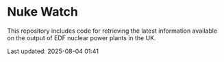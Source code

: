 # Nuke Watch

This repository includes code for retrieving the latest information available on the output of EDF nuclear power plants in the UK.

Last updated: 2025-08-04 01:41